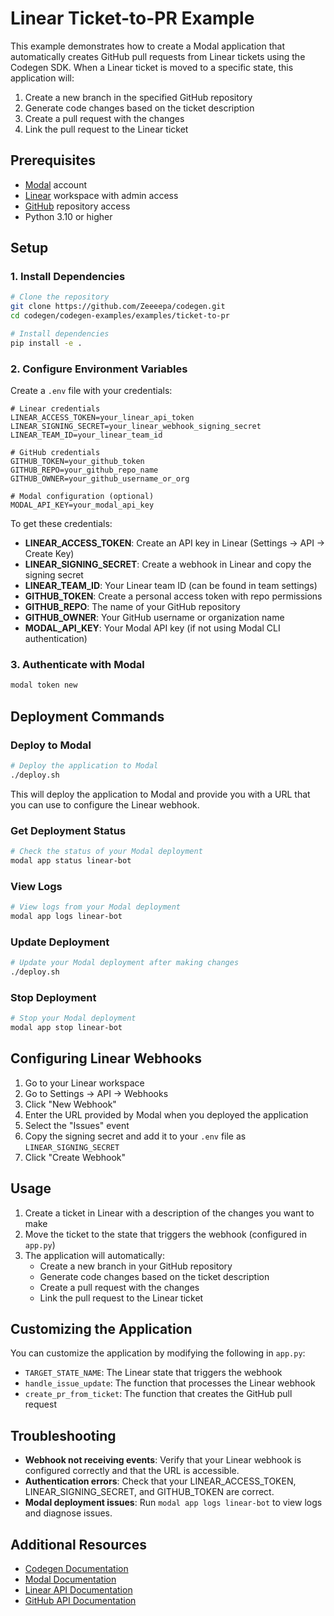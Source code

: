 # Linear Ticket-to-PR Example

This example demonstrates how to create a Modal application that automatically creates GitHub pull requests from Linear tickets using the Codegen SDK. When a Linear ticket is moved to a specific state, this application will:

1. Create a new branch in the specified GitHub repository
2. Generate code changes based on the ticket description
3. Create a pull request with the changes
4. Link the pull request to the Linear ticket

## Prerequisites

- [Modal](https://modal.com/) account
- [Linear](https://linear.app/) workspace with admin access
- [GitHub](https://github.com/) repository access
- Python 3.10 or higher

## Setup

### 1. Install Dependencies

```bash
# Clone the repository
git clone https://github.com/Zeeeepa/codegen.git
cd codegen/codegen-examples/examples/ticket-to-pr

# Install dependencies
pip install -e .
```

### 2. Configure Environment Variables

Create a `.env` file with your credentials:

```
# Linear credentials
LINEAR_ACCESS_TOKEN=your_linear_api_token
LINEAR_SIGNING_SECRET=your_linear_webhook_signing_secret
LINEAR_TEAM_ID=your_linear_team_id

# GitHub credentials
GITHUB_TOKEN=your_github_token
GITHUB_REPO=your_github_repo_name
GITHUB_OWNER=your_github_username_or_org

# Modal configuration (optional)
MODAL_API_KEY=your_modal_api_key
```

To get these credentials:

- **LINEAR_ACCESS_TOKEN**: Create an API key in Linear (Settings → API → Create Key)
- **LINEAR_SIGNING_SECRET**: Create a webhook in Linear and copy the signing secret
- **LINEAR_TEAM_ID**: Your Linear team ID (can be found in team settings)
- **GITHUB_TOKEN**: Create a personal access token with repo permissions
- **GITHUB_REPO**: The name of your GitHub repository
- **GITHUB_OWNER**: Your GitHub username or organization name
- **MODAL_API_KEY**: Your Modal API key (if not using Modal CLI authentication)

### 3. Authenticate with Modal

```bash
modal token new
```

## Deployment Commands

### Deploy to Modal

```bash
# Deploy the application to Modal
./deploy.sh
```

This will deploy the application to Modal and provide you with a URL that you can use to configure the Linear webhook.

### Get Deployment Status

```bash
# Check the status of your Modal deployment
modal app status linear-bot
```

### View Logs

```bash
# View logs from your Modal deployment
modal app logs linear-bot
```

### Update Deployment

```bash
# Update your Modal deployment after making changes
./deploy.sh
```

### Stop Deployment

```bash
# Stop your Modal deployment
modal app stop linear-bot
```

## Configuring Linear Webhooks

1. Go to your Linear workspace
2. Go to Settings → API → Webhooks
3. Click "New Webhook"
4. Enter the URL provided by Modal when you deployed the application
5. Select the "Issues" event
6. Copy the signing secret and add it to your `.env` file as `LINEAR_SIGNING_SECRET`
7. Click "Create Webhook"

## Usage

1. Create a ticket in Linear with a description of the changes you want to make
2. Move the ticket to the state that triggers the webhook (configured in `app.py`)
3. The application will automatically:
   - Create a new branch in your GitHub repository
   - Generate code changes based on the ticket description
   - Create a pull request with the changes
   - Link the pull request to the Linear ticket

## Customizing the Application

You can customize the application by modifying the following in `app.py`:

- `TARGET_STATE_NAME`: The Linear state that triggers the webhook
- `handle_issue_update`: The function that processes the Linear webhook
- `create_pr_from_ticket`: The function that creates the GitHub pull request

## Troubleshooting

- **Webhook not receiving events**: Verify that your Linear webhook is configured correctly and that the URL is accessible.
- **Authentication errors**: Check that your LINEAR_ACCESS_TOKEN, LINEAR_SIGNING_SECRET, and GITHUB_TOKEN are correct.
- **Modal deployment issues**: Run `modal app logs linear-bot` to view logs and diagnose issues.

## Additional Resources

- [Codegen Documentation](https://docs.codegen.sh/)
- [Modal Documentation](https://modal.com/docs)
- [Linear API Documentation](https://developers.linear.app/docs/)
- [GitHub API Documentation](https://docs.github.com/en/rest)

